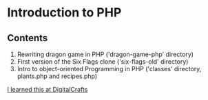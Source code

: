 # Introduction to PHP

## Contents
1. Rewriting dragon game in PHP ('dragon-game-php' directory)
2. First version of the Six Flags clone ('six-flags-old' directory)
3. Intro to object-oriented Programming in PHP ('classes' directory, plants.php and recipes.php)

[I learned this at DigitalCrafts](https://www.digitalcrafts.com)
